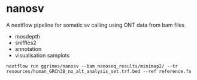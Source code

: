 # nanosv

A nextflow pipeline for somatic sv calling using ONT data from bam files


* mosdepth
* sniffles2
* annotation
* visualisation samplots


~~~
nextflow run ggrimes/nanosv --bam nanoseq_results/minimap2/ --tr resources/human_GRCh38_no_alt_analysis_set.trf.bed --ref reference.fa
~~~
